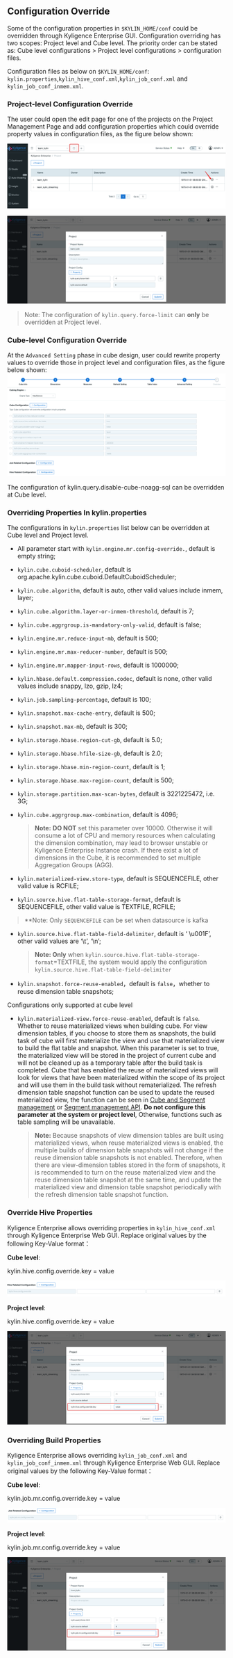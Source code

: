 ## Configuration Override

Some of the configuration properties in `$KYLIN_HOME/conf` could be overridden through Kyligence Enterprise GUI. Configuration overriding has two scopes: Project level and Cube level. The priority order can be stated as: Cube level configurations > Project level configurations > configuration files.  

Configuration files as below on ``$KYLIN_HOME/conf``:
``kylin.properties``,``kylin_hive_conf.xml``,``kylin_job_conf.xml`` and ``kylin_job_conf_inmem.xml``.

### Project-level Configuration Override

The user could open the edit page for one of the projects on the Project Management Page and add configuration properties which could override property values in configuration files, as the figure below shown:

![Project Settings](images/override_project_1.en.png)

![Override Configurations](images/override_project_2.en.png)

> Note: The configuration of ``kylin.query.force-limit`` can **only** be overridden at Project level.

### Cube-level Configuration Override

At the `Advanced Setting` phase in cube design, user could rewrite property values to override those in project level and configuration files, as the figure below shown: ![Cube Configurations](images/override_cube.en.png)

The configuration of kylin.query.disable-cube-noagg-sql can be overridden at Cube level.

### Overriding Properties In kylin.properties

The configurations in ``kylin.properties`` list below can be overridden at Cube level and Project level.

- All parameter start with `kylin.engine.mr.config-override.`, default is empty string;

- `kylin.cube.cuboid-scheduler`, default is org.apache.kylin.cube.cuboid.DefaultCuboidScheduler;

- `kylin.cube.algorithm`, default is auto, other valid values include inmem, layer;

- `kylin.cube.algorithm.layer-or-inmem-threshold`, default is 7;

- `kylin.cube.aggrgroup.is-mandatory-only-valid`, default is false;

- `kylin.engine.mr.reduce-input-mb`, default is 500;

- `kylin.engine.mr.max-reducer-number`, default is 500;

- `kylin.engine.mr.mapper-input-rows`, default is 1000000;

- `kylin.hbase.default.compression.codec`, default is none, other valid values include snappy, lzo, gzip, lz4;

- `kylin.job.sampling-percentage`, default is 100;

- `kylin.snapshot.max-cache-entry`, default is 500;

- `kylin.snapshot.max-mb`, default is 300;

- `kylin.storage.hbase.region-cut-gb`, default is 5.0;

- `kylin.storage.hbase.hfile-size-gb`, default is 2.0;

- `kylin.storage.hbase.min-region-count`, default is 1;

- `kylin.storage.hbase.max-region-count`, default is 500;

- `kylin.storage.partition.max-scan-bytes`, default is 3221225472, i.e. 3G;

- `kylin.cube.aggrgroup.max-combination`, default is 4096;

  > **Note:** **DO NOT** set this parameter over 10000. Otherwise it will consume a lot of CPU and memory resources when calculating the dimension combination, may lead to browser unstable or Kyligence Enterprise Instance crash. If there exist a lot of dimensions in the Cube, it is recommended to set multiple Aggregation Groups (AGG).

- `kylin.materialized-view.store-type`, default is SEQUENCEFILE, other valid value is RCFILE;

- `kylin.source.hive.flat-table-storage-format`, default is SEQUENCEFILE, other valid value is TEXTFILE, RCFILE;

 > **Note: Only `SEQUENCEFILE` can be set when datasource is kafka

- `kylin.source.hive.flat-table-field-delimiter`, default is ‘ \u001F’, other valid values are ‘\t’, ‘\n’;

  > **Note: Only** when `kylin.source.hive.flat-table-storage-format`=TEXTFILE, the system would apply the configuration  `kylin.source.hive.flat-table-field-delimiter`

- `kylin.snapshot.force-reuse-enabled`，default is `false`，whether to reuse dimension table snapshots;

Configurations only supported at cube level

- `kylin.materialized-view.force-reuse-enabled`, default is `false`. Whether to reuse materialized views when building cube. For view dimension tables, if you choose to store them as snapshots, the build task of cube will first materialize the view and use that materialized view to build the flat table and snapshot. When this parameter is set to true, the materialized view will be stored in the project of current cube and will not be cleaned up as a temporary table after the build task is completed. Cube that has enabled the reuse of materialized views will look for views that have been materialized within the scope of its project and will use them in the build task without rematerialized. The refresh dimension table snapshot function can be used to update the reused materialized view, the function can be seen in [Cube and Segment management](../../model/segment_manage.en.md) or [Segment management API](../../rest/segment_manage_api.en.md). **Do not configure this parameter at the system or project level**, Otherwise, functions such as table sampling will be unavailable.

  > **Note:** Because snapshots of view dimension tables are built using materialized views, when reuse materialized views is enabled, the multiple builds of dimension table snapshots will not change if the reuse dimension table snapshots is not enabled. Therefore, when there are view-dimension tables stored in the form of snapshots, it is recommended to turn on the reuse materialized view and the reuse dimension table snapshot at the same time, and update the materialized view and dimension table snapshot periodically with the refresh dimension table snapshot function.

### Override Hive Properties 

Kyligence Enterprise allows overriding properties in `kylin_hive_conf.xml` through Kyligence Enterprise Web GUI. Replace original values by the following Key-Value format：

**Cube level**:

kylin.hive.config.override.key = value

![Override Hive Configurations in Cube Level](images/override_hive.en.png)

**Project level**:

kylin.hive.config.override.key = value

![Override Hive Configurations in Project Level](images/override_hive_project.en.png)

### Overriding Build Properties

Kyligence Enterprise allows overriding ``kylin_job_conf.xml`` and ``kylin_job_conf_inmem.xml`` through Kyligence Enterprise Web GUI. Replace original values by the following Key-Value format：

**Cube level**:

kylin.job.mr.config.override.key = value

![Override Build Configurations in Cube Level](images/override_job.en.png)

**Project level**:

kylin.job.mr.config.override.key = value

![Override Build Configurations in Project Level](images/override_job_project.en.png)
